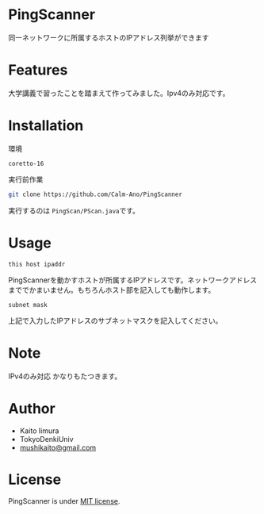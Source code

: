 # PingScanner
同一ネットワークに所属するホストのIPアドレス列挙ができます

# Features
大学講義で習ったことを踏まえて作ってみました。Ipv4のみ対応です。

# Installation
環境
```
coretto-16
```

実行前作業
```bash
git clone https://github.com/Calm-Ano/PingScanner
```

実行するのは
```PingScan/PScan.java```です。

# Usage
```this host ipaddr```

PingScannerを動かすホストが所属するIPアドレスです。ネットワークアドレスまででかまいません。もちろんホスト部を記入しても動作します。

```subnet mask```

上記で入力したIPアドレスのサブネットマスクを記入してください。

# Note

IPv4のみ対応
かなりもたつきます。

# Author
* Kaito Iimura
* TokyoDenkiUniv
* mushikaito@gmail.com

# License
PingScanner is under [MIT license](https://en.wikipedia.org/wiki/MIT_License).